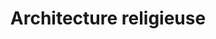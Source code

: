 ---
title: Architecture religieuse
longTitle: 'Architecture religieuse'
tags:
- gccommon
french:
- "[[Religious architecture]]"
---